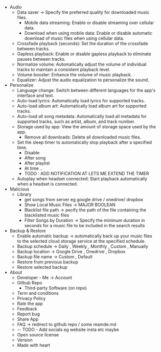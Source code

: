 - Audio
    - Data saver -> Specify the preferred quality for downloaded music files.
        - Mobile data streaming: Enable or disable streaming over cellular data.
        - Download when using mobile data: Enable or disable automatic download of music files when using cellular data.
    - Crossfade playback (seconds): Set the duration of the crossfade between tracks.
    - Gapless playback: Enable or disable gapless playback to eliminate pauses between tracks.
    - Normalize volume: Automatically adjust the volume of individual tracks to maintain a consistent playback level.
    - Volume booster: Enhance the volume of music playback.
    - Equalizer: Adjust the audio equalization to personalize the sound.
- Personalize
    - Language change: Switch between different languages for the app's interface and text.
    - Auto-load lyrics: Automatically load lyrics for supported tracks.
    - Auto-load album art: Automatically load album art for supported tracks.
    - Auto-load all song metadata: Automatically load all metadata for supported tracks, such as artist, album, and track number.
    - Storage used by app: View the amount of storage space used by the app.
        - Remove all downloads: Delete all downloaded music files.
    - Set the sleep timer to automatically stop playback after a specified time.
        - Disable
        - After song
        - After playlist
        - At time ..
        - TODO : ADD NOTIFICATION AT LETS ME EXTEND THE TIMER 
    - Autoplay when headset connected: Start playback automatically when a headset is connected.
- Malicious
    - Library
        - get songs from server eg google drive / onedrive/ dropbox
        - Show Local Music Files -> MAJOR BOOLEAN
        - Blacklist file path -> pecify the path of the file containing the blacklisted music files
        - Filter Songs by Duration -> Specify the minimum duration in seconds for a music file to be included in the search results
- Backup & Restore
    - Enable automatic backup ->  automatically back up your music files to the selected cloud storage service at the specified schedule.
    - Backup schedule -> Daily , Weekly , Monthly , Custom , Manually
    - Backup location -> Google Drive , Onedrive , Dropbox
    - Backup file name -> Custom , Default 
    - Restore from previous backup
    - Restore selected backup
- About
    - Developer - Me -> Account
    - Github Repo
        - Third-party Software (on repo)
    - Term and conditions
    - Privacy Policy
    - Rate the app
    - Feedback
    - Report bug
    - Share App
    - FAQ -> redirect to github repo / some reamde.md
    - -- TODO - Add socials eg website insta etc maybe
    - Open source license
    - Version
    - Made with heart